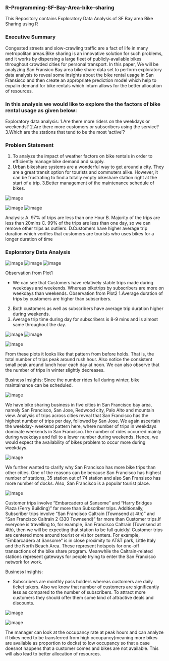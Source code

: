 ### R-Programming-SF-Bay-Area-bike-sharing
This Repository contains Exploratory Data Analysis of SF Bay area Bike Sharing using R

### Executive Summary
Congested streets and slow-crawling traffic are a fact of life in many metropolitan areas.Bike sharing is an innovative solution for such problems, and it works by dispersing a large fleet of publicly-available bikes throughout crowded cities for personal transport. In this paper, We will be analyzing San Fransico Bay area bike share data set to perform exploratory data analysis to reveal some insights about the bike rental usage in San Fransisco and then create an appropriate prediction model which help to expalin demand for bike rentals which inturn allows for the better allocation of resources.

### In this analysis we would like to explore the the factors of bike rental usage as given below:
Exploratory data analysis:
1.Are there more riders on the weekdays or weekends?
2.Are there more customers or subscribers using the service?
3.Which are the stations that tend to be the most ‘active’?

### Problem Statement
1. To analyze the impact of weather factors on bike rentals in order to efficiently manage bike
demand and supply.
2. Urban bikeshare systems are a wonderful way to get around a city. They are a great transit
option for tourists and commuters alike. However, it can be frustrating to find a totally empty
bikeshare station right at the start of a trip.
3.Better management of the maintenance schedule of bikes.

![image](https://user-images.githubusercontent.com/96325556/146664023-ed0c46e5-9d40-418c-a8b9-fb3fa5acb3cc.png)

![image](https://user-images.githubusercontent.com/96325556/146664064-dc50ecf7-9695-4a28-93d4-3db19fbe8d70.png)
![image](https://user-images.githubusercontent.com/96325556/146664077-662abd14-0a02-4c4d-bc69-bf42ae68b4e8.png)

Analysis:
A. 97% of trips are less than one Hour
B. Majority of the trips are less than 20mins
C. 99% of the trips are less than one day, so we can remove other trips as outliers.
D.Customers have higher average trip duration which verifies that customers are tourists who
uses bikes for a longer duration of time

### Exploratory Data Analysis
![image](https://user-images.githubusercontent.com/96325556/146664151-bd1cf984-f217-44eb-973c-51a5bf817ec6.png)
![image](https://user-images.githubusercontent.com/96325556/146664175-523b160d-8cc8-4d5a-a15f-ccf8b1fb76e8.png)
![image](https://user-images.githubusercontent.com/96325556/146664199-a20a824a-2b13-4eed-b6f6-376df842658a.png)

Observation from Plot1
* We can see that Customers have relatively stable trips made during weekdays and weekends.
Whereas biketrips by subscribers are more on weekdays than weekends.
Observation from Plot2
1.Average duration of trips by customers are higher than subscribers.
2. Both customers as well as subscribers have average trip duration higher during weekends.
3. Average trip time during day for subscribers is 8-9 mins and is almost same throughout the
day.

![image](https://user-images.githubusercontent.com/96325556/146664211-aed85798-fbc5-4f03-9f81-0c1be0016d12.png)
![image](https://user-images.githubusercontent.com/96325556/146664218-efa9b3db-ae37-459b-8fb5-351e52521355.png)

![image](https://user-images.githubusercontent.com/96325556/146664226-5928514a-7c3d-496b-b7ce-760d20de036f.png)

From these plots it looks like that pattern from before holds. That is, the total number of
trips peak around rush hour. Also notice the consistent small peak around lunch hour each
day at noon. We can also observe that the number of trips in winter slightly decreases.

Business Insights:
Since the number rides fall during winter, bike maintainance can be scheduled.

![image](https://user-images.githubusercontent.com/96325556/146664252-2823efce-9db8-42d9-bb53-bccb1f34e8e2.png)

We have bike sharing business in five cities in San Francisco bay area, namely San Francisco,
San Jose, Redwood city, Palo Alto and mountain view. Analysis of trips across cities reveal
that San Francisco has the highest number of trips per day, followed by San Jose. We again
ascertain the weekday- weekend pattern here, where number of trips in weekdays dominate
weekends in San Francisco.The number of rides occurred mainly during weekdays and fell to
a lower number during weekends. Hence, we would expect the availability of bikes problem to
occur more during weekdays.

![image](https://user-images.githubusercontent.com/96325556/146664264-cf4cef6b-481d-4597-97a8-d5fdc2a2a658.png)

We further wanted to clarify why San Francisco has more bike trips than other cities. One of
the reasons can be because San Francisco has highest number of stations, 35 station out of 74
station and also San Fransisco has more number of docks. Also, San Francisco is a popular
tourist place.

![image](https://user-images.githubusercontent.com/96325556/146664280-ae2161e9-b3d9-4147-a88f-f8fc3ae6e14b.png)

Customer trips involve “Embarcadero at Sansome” and “Harry Bridges Plaza (Ferry Building)” far more than Subscriber trips. Additionally, Subscriber trips involve “San Francisco Caltrain (Townsend at 4th)” and “San Francisco Caltrain 2 (330 Townsend)” far more than Customer trips.If everyone is travelling to, for example, San Francisco Caltrain (Townsend at 4th), then we will be expecting that station to be full quickly! Customer trips are centered more around tourist or visitor centers. For example, “Embarcadero at Sansome” is in close proximity to AT&T park, Little Italy and the North Beach Area. These represent hotspots for one-off transactions of the bike share program. Meanwhile the Caltrain-related stations represent gateways for people trying to enter the San Francisco
network for work.

Business Insights:
* Subscribers are monthly pass holders whereas customers are daily ticket takers. Also we
know that number of customers are significantly less as compared to the number of subscribers.
To attract more customers they should offer them some kind of attractive deals and discounts.

![image](https://user-images.githubusercontent.com/96325556/146664304-1b01692c-c812-40ae-9b07-d243778ea05e.png)

![image](https://user-images.githubusercontent.com/96325556/146664308-72204727-bad7-4e6d-8e05-c7137f03d78c.png)

The manager can look at the occupancy rate at peak hours and can analyze if bikes need to be transferred from high occupancy(meaning more bikes are available as proportion to docks) to low occupancy so that a case doesnot happens that a customer comes and bikes are not available. This will also lead to better allocation of resources.








